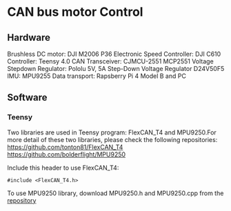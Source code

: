 # CAN bus motor Control

## Hardware

Brushless DC motor: DJI M2006 P36
Electronic Speed Controller: DJI C610
Controller: Teensy 4.0
CAN Transceiver: CJMCU-2551 MCP2551
Voltage Stepdown Regulator: Pololu 5V, 5A Step-Down Voltage Regulator D24V50F5
IMU: MPU9255
Data transport: Rapsberry Pi 4 Model B and PC

## Software
### Teensy
Two libraries are used in Teensy program: FlexCAN_T4 and MPU9250.For more detail of these two libraries, please check the following repositories:
https://github.com/tonton81/FlexCAN_T4
https://github.com/bolderflight/MPU9250

Include this header to use FlexCAN_T4:

`#include <FlexCAN_T4.h>`

To use MPU9250 library, download MPU9250.h and MPU9250.cpp from the [repository](https://github.com/bolderflight/MPU9250)
